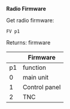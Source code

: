 __Radio Firmware__

Get radio firmware:

	FV p1

Returns: firmware

||Firmware|
|---|---|
|p1|function|
|0|main unit
|1|Control panel
|2|TNC
